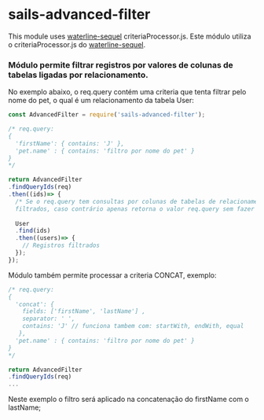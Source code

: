# sails-advanced-filter

This module uses [waterline-sequel](https://github.com/balderdashy/waterline-sequel) criteriaProcessor.js.
Este módulo utiliza o criteriaProcessor.js do [waterline-sequel](https://github.com/balderdashy/waterline-sequel).

### Módulo permite filtrar registros por valores de colunas de tabelas ligadas por relacionamento.

No exemplo abaixo, o req.query contém uma criteria que tenta filtrar pelo nome do pet, o qual é um relacionamento da tabela User:

```javascript
const AdvancedFilter = require('sails-advanced-filter');

/* req.query:
{
  'firstName': { contains: 'J' },
  'pet.name' : { contains: 'filtro por nome do pet' }
}
*/

return AdvancedFilter
.findQueryIds(req)
.then((ids)=> {
  /* Se o req.query tem consultas por colunas de tabelas de relacionamento, retorna os ids dos registros
  filtrados, caso contrário apenas retorna o valor req.query sem fazer a consulta.*/
  
  User
  .find(ids)
  .then((users)=> {
    // Registros filtrados
  });
});
```

Módulo também permite processar a criteria CONCAT, exemplo:

```javascript
/* req.query:
{
  'concat': { 
    fields: ['firstName', 'lastName'] ,
    separator: ' ',
    contains: 'J' // funciona tambem com: startWith, endWith, equal
   },
  'pet.name' : { contains: 'filtro por nome do pet' }
}
*/

return AdvancedFilter
.findQueryIds(req)
...
```

Neste exemplo o filtro será aplicado na concatenação do firstName com o lastName;
